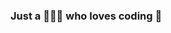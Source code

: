 ### Just a 👨🏻‍💻 who loves coding 🍃

<!--
**iarata/iarata** is a ✨ _special_ ✨ repository because its `README.md` (this file) appears on your GitHub profile.

Here are some ideas to get you started:

- 🔭 I’m currently working on my university's app
- 🌱 I’m currently learning Python, SwiftUI, Vue.js
- 👯 I’m looking to collaborate on SwiftUI applications
- 🤔 I’m looking for help with Vue.js and Core Data in SwiftUI
- 💬 Ask me about SwiftUI, Wordpress, Firebase
- 📫 How to reach me: mrex778@yahoo.ca
- 😄 Pronouns: Ari
- ⚡ Fun fact: 😗
-->
